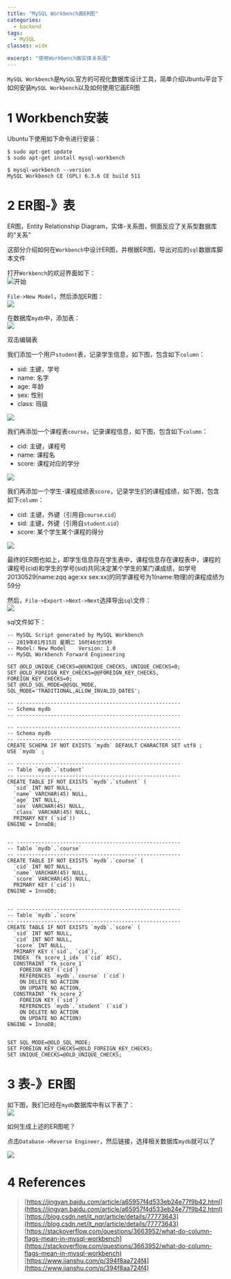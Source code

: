 ```yaml
---
title: "MySQL Workbench画ER图"
categories:
  - backend
tags:
  - MySQL
classes: wide

excerpt: "使用Workbench画实体关系图"
---
```


`MySQL Workbench`是`MySQL`官方的可视化数据库设计工具，简单介绍Ubuntu平台下如何安装`MySQL Workbench`以及如何使用它画ER图

# 1 Workbench安装
Ubuntu下使用如下命令进行安装：
```
$ sudo apt-get update
$ sudo apt-get install mysql-workbench

$ mysql-workbench --version
MySQL Workbench CE (GPL) 6.3.6 CE build 511
```

# 2 ER图-》表
ER图，Entity Relationship Diagram，实体-关系图，侧面反应了关系型数据库的“关系”

这部分介绍如何在`Workbench`中设计ER图，并根据ER图，导出对应的`sql`数据库脚本文件

打开`Workbench`的欢迎界面如下：  
![开始](https://raw.githubusercontent.com/ZQQ1024/pictures/master/20190115155610.png)

`File->New Model`，然后添加ER图：  
![](https://raw.githubusercontent.com/ZQQ1024/pictures/master/20190115160456.png)

在数据库`mydb`中，添加表：  
![](https://raw.githubusercontent.com/ZQQ1024/pictures/master/20190115160635.png)

双击编辑表

我们添加一个用户`student`表，记录学生信息，如下图，包含如下`column`：
- sid: 主键，学号
- name: 名字
- age: 年龄
- sex: 性别
- class: 班级

![](https://raw.githubusercontent.com/ZQQ1024/pictures/master/20190115162813.png)

我们再添加一个课程表`course`，记录课程信息，如下图，包含如下`column`：
- cid: 主键，课程号
- name: 课程名
- score: 课程对应的学分

![](https://raw.githubusercontent.com/ZQQ1024/pictures/master/20190115163135.png)

我们再添加一个学生-课程成绩表`score`，记录学生们的课程成绩，如下图，包含如下`column`：
- cid: 主键，外键（引用自`course`.`cid`）
- sid: 主键，外键（引用自`student`.`sid`）
- score: 某个学生某个课程的得分



![](https://raw.githubusercontent.com/ZQQ1024/pictures/master/20190115163515.png)

最终的ER图也如上，即学生信息存在学生表中，课程信息存在课程表中，课程的课程号(cid)和学生的学号(sid)共同决定某个学生的某门课成绩，如学号20130529(name:zqq age:xx sex:xx)的同学课程号为1(name:物理)的课程成绩为59分

然后，`File->Export->Next->Next`选择导出`sql`文件：  
![](https://raw.githubusercontent.com/ZQQ1024/pictures/master/20190115164611.png)

sql文件如下：
```
-- MySQL Script generated by MySQL Workbench
-- 2019年01月15日 星期二 16时46分35秒
-- Model: New Model    Version: 1.0
-- MySQL Workbench Forward Engineering

SET @OLD_UNIQUE_CHECKS=@@UNIQUE_CHECKS, UNIQUE_CHECKS=0;
SET @OLD_FOREIGN_KEY_CHECKS=@@FOREIGN_KEY_CHECKS, FOREIGN_KEY_CHECKS=0;
SET @OLD_SQL_MODE=@@SQL_MODE, SQL_MODE='TRADITIONAL,ALLOW_INVALID_DATES';

-- -----------------------------------------------------
-- Schema mydb
-- -----------------------------------------------------

-- -----------------------------------------------------
-- Schema mydb
-- -----------------------------------------------------
CREATE SCHEMA IF NOT EXISTS `mydb` DEFAULT CHARACTER SET utf8 ;
USE `mydb` ;

-- -----------------------------------------------------
-- Table `mydb`.`student`
-- -----------------------------------------------------
CREATE TABLE IF NOT EXISTS `mydb`.`student` (
  `sid` INT NOT NULL,
  `name` VARCHAR(45) NULL,
  `age` INT NULL,
  `sex` VARCHAR(45) NULL,
  `class` VARCHAR(45) NULL,
  PRIMARY KEY (`sid`))
ENGINE = InnoDB;


-- -----------------------------------------------------
-- Table `mydb`.`course`
-- -----------------------------------------------------
CREATE TABLE IF NOT EXISTS `mydb`.`course` (
  `cid` INT NOT NULL,
  `name` VARCHAR(45) NULL,
  `score` VARCHAR(45) NULL,
  PRIMARY KEY (`cid`))
ENGINE = InnoDB;


-- -----------------------------------------------------
-- Table `mydb`.`score`
-- -----------------------------------------------------
CREATE TABLE IF NOT EXISTS `mydb`.`score` (
  `sid` INT NOT NULL,
  `cid` INT NOT NULL,
  `score` INT NULL,
  PRIMARY KEY (`sid`, `cid`),
  INDEX `fk_score_1_idx` (`cid` ASC),
  CONSTRAINT `fk_score_1`
    FOREIGN KEY (`cid`)
    REFERENCES `mydb`.`course` (`cid`)
    ON DELETE NO ACTION
    ON UPDATE NO ACTION,
  CONSTRAINT `fk_score_2`
    FOREIGN KEY (`sid`)
    REFERENCES `mydb`.`student` (`sid`)
    ON DELETE NO ACTION
    ON UPDATE NO ACTION)
ENGINE = InnoDB;


SET SQL_MODE=@OLD_SQL_MODE;
SET FOREIGN_KEY_CHECKS=@OLD_FOREIGN_KEY_CHECKS;
SET UNIQUE_CHECKS=@OLD_UNIQUE_CHECKS;
```

# 3 表-》ER图
如下图，我们已经在`mydb`数据库中有以下表了：  
![](https://raw.githubusercontent.com/ZQQ1024/pictures/master/20190115165516.png)

如何生成上述的ER图呢？

点击`Database->Reverse Engineer`，然后链接，选择相关数据库`mydb`就可以了

![](https://raw.githubusercontent.com/ZQQ1024/pictures/master/20190115165925.png)


# 4 References
> [https://jingyan.baidu.com/article/a65957f4d533eb24e77f9b42.html](https://jingyan.baidu.com/article/a65957f4d533eb24e77f9b42.html)  
[https://blog.csdn.net/it_nqr/article/details/77773643](https://blog.csdn.net/it_nqr/article/details/77773643)  
[https://stackoverflow.com/questions/3663952/what-do-column-flags-mean-in-mysql-workbench](https://stackoverflow.com/questions/3663952/what-do-column-flags-mean-in-mysql-workbench)  
[https://www.jianshu.com/p/394f8aa724f4](https://www.jianshu.com/p/394f8aa724f4)  